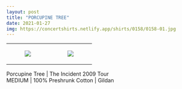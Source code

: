 ```yaml
---
layout: post
title: "PORCUPINE TREE"
date: 2021-01-27
img: https://concertshirts.netlify.app/shirts/0158/0158-01.jpg
---
```




<table style="width:100%;"><tr><td style="vertical-align:top;">
      <figure class="tmblr-full" data-orig-height="2048" data-orig-width="1365" data-orig-src="https://concertshirts.netlify.app/shirts/0158/0158-01.jpg"><img src="https://64.media.tumblr.com/6673c3d13b62799187b4467802f3af49/9bbe0f1ed12d8cf9-3a/s540x810/3098e266592586da7dc58825bfe3b58ec73b3ced.jpg" data-orig-height="2048" data-orig-width="1365" data-orig-src="https://concertshirts.netlify.app/shirts/0158/0158-01.jpg"/></figure></td>
    <td style="vertical-align:top;">
      <figure class="tmblr-full" data-orig-height="2048" data-orig-width="1365" data-orig-src="https://concertshirts.netlify.app/shirts/0158/0158-02.jpg"><img src="https://64.media.tumblr.com/91fe82841c49491ee3d1c87ca5c11724/9bbe0f1ed12d8cf9-84/s540x810/148b3a0326248da8bf00ab6a2654503806722790.jpg" data-orig-height="2048" data-orig-width="1365" data-orig-src="https://concertshirts.netlify.app/shirts/0158/0158-02.jpg"/></figure></td>
  </tr></table><p>
  Porcupine Tree | The Incident 2009 Tour<br/>MEDIUM | 100% Preshrunk Cotton | Gildan
</p>
